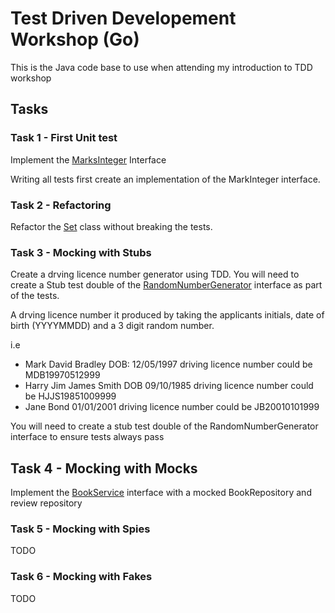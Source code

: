 # Test Driven Developement Workshop (Go)

This is the Java code base to use when attending my introduction to 
TDD workshop

## Tasks

### Task 1 - First Unit test

Implement the [MarksInteger](src/main/java/org/braddle/tddworkshop/number/MarksInteger.java) Interface


Writing all tests first create an implementation of the MarkInteger 
interface.

### Task 2 - Refactoring

Refactor the [Set](src/main/java/org/braddle/tddworkshop/set/Set.java) class without breaking the tests.

### Task 3 - Mocking with Stubs

Create a drving licence number generator using TDD. You will need to create a Stub 
test double of the [RandomNumberGenerator](src/main/java/org/braddle/tddworkshop/licence/RandomNumberGenerator.java) 
interface as part of the tests.

A drving licence number it produced by taking the applicants initials, date of birth (YYYYMMDD)
and a 3 digit random number.

i.e
  - Mark David Bradley DOB: 12/05/1997 driving licence number could be MDB19970512999
  - Harry Jim James Smith DOB 09/10/1985 driving licence number could be HJJS19851009999
  - Jane Bond 01/01/2001 driving licence number could be JB20010101999

You will need to create a stub test double of the RandomNumberGenerator interface to ensure
tests always pass

## Task 4 - Mocking with Mocks

Implement the [BookService](src/main/java/org/braddle/tddworkshop/book) interface with a mocked 
BookRepository and review repository 

### Task 5 - Mocking with Spies

TODO

### Task 6 - Mocking with Fakes

TODO